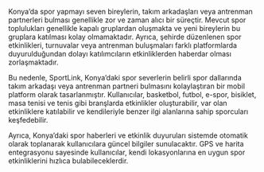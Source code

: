Konya’da spor yapmayı seven bireylerin, takım arkadaşları veya antrenman partnerleri bulması genellikle zor ve zaman alıcı bir süreçtir. Mevcut spor toplulukları genellikle kapalı gruplardan oluşmakta ve yeni bireylerin bu gruplara katılması kolay olmamaktadır. Ayrıca, şehirde düzenlenen spor etkinlikleri, turnuvalar veya antrenman buluşmaları farklı platformlarda duyurulduğundan dolayı katılımcıların etkinliklerden haberdar olması zorlaşmaktadır.

Bu nedenle, SportLink, Konya’daki spor severlerin belirli spor dallarında takım arkadaşı veya antrenman partneri bulmasını kolaylaştıran bir mobil platform olarak tasarlanmıştır. Kullanıcılar, basketbol, futbol, e-spor, bisiklet, masa tenisi ve tenis gibi branşlarda etkinlikler oluşturabilir, var olan etkinliklere katılabilir ve kendileriyle benzer ilgi alanlarına sahip sporcuları keşfedebilir.

Ayrıca, Konya’daki spor haberleri ve etkinlik duyuruları sistemde otomatik olarak toplanarak kullanıcılara güncel bilgiler sunulacaktır. GPS ve harita entegrasyonu sayesinde kullanıcılar, kendi lokasyonlarına en uygun spor etkinliklerini hızlıca bulabileceklerdir.